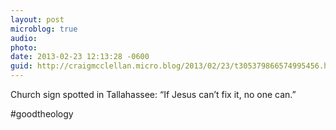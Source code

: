 ```yaml
---
layout: post
microblog: true
audio: 
photo: 
date: 2013-02-23 12:13:28 -0600
guid: http://craigmcclellan.micro.blog/2013/02/23/t305379866574995456.html
---
```

Church sign spotted in Tallahassee: “If Jesus can’t fix it, no one can.” 

#goodtheology
